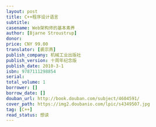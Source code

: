 ```yaml
---
layout: post
title: C++程序设计语言
subtitle:
casename: Web架构师的基本素养
author: [Bjarne Stroustrup]
donor: 
price: CNY 99.00
translator: [裘宗燕]
publish_company: 机械工业出版社
publish_version: 十周年纪念版
publish_date: 2010-3-1
isbn: 9787111298854
serial: 
total_volume: 1
borrower: []
borrow_date: []
douban_url: http://book.douban.com/subject/4604591/
cover_path: https://img2.doubanio.com/lpic/s4349507.jpg
tag: [C++]
read_status: 想读
---
```

